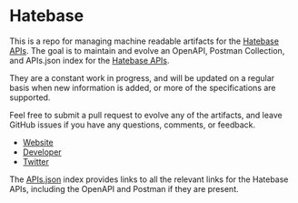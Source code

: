 # HatebaseThis is a repo for managing machine readable artifacts for the [Hatebase APIs](http://www.hatebase.org). The goal is to maintain and evolve an OpenAPI, Postman Collection, and APIs.json index for the [Hatebase APIs](http://www.hatebase.org).They are a constant work in progress, and will be updated on a regular basis when new information is added, or more of the specifications are supported.Feel free to submit a pull request to evolve any of the artifacts, and leave GitHub issues if you have any questions, comments, or feedback.- [Website](http://www.hatebase.org)- [Developer](http://www.hatebase.org)- [Twitter](https://twitter.com/hatebase_org)The [APIs.json](https://github.com/api-evangelist/hatebase/blob/master/apis.json) index provides links to all the relevant links for the Hatebase APIs, including the OpenAPI and Postman if they are present.